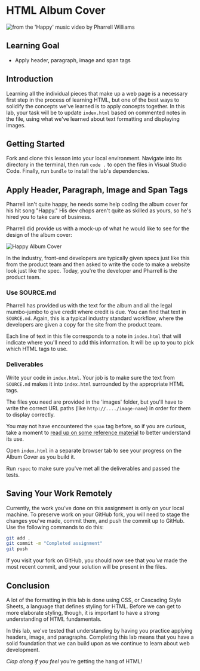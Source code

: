 # HTML Album Cover

![from the 'Happy' music video by Pharrell Williams](https://after-school-assets.s3.amazonaws.com/happy.gif)

## Learning Goal

- Apply header, paragraph, image and span tags

## Introduction

Learning all the individual pieces that make up a web page is a necessary first
step in the process of learning HTML, but one of the best ways to solidify the
concepts we've learned is to apply concepts together. In this lab, your task
will be to update `index.html` based on commented notes in the file, using what
we've learned about text formatting and displaying images.

## Getting Started

Fork and clone this lesson into your local environment. Navigate into its directory
in the terminal, then run `code .` to open the files in Visual Studio Code. Finally,
run `bundle` to install the lab's dependencies.

## Apply Header, Paragraph, Image and Span Tags

Pharrell isn't quite happy, he needs some help coding the album cover for his
hit song "Happy." His dev chops aren't quite as skilled as yours, so he's hired
you to take care of business.

Pharrell did provide us with a mock-up of what he would like to see for the
design of the album cover:

![Happy Album Cover](https://curriculum-content.s3.amazonaws.com/phase-0/html-album-cover-lab/album-cover.png)

In the industry, front-end developers are typically given specs just like this
from the product team and then asked to write the code to make a website look
just like the spec. Today, you're the developer and Pharrell is the product
team.

### Use SOURCE.md

Pharrell has provided us with the text for the album and all the legal
mumbo-jumbo to give credit where credit is due. You can find that text in
`SOURCE.md`. Again, this is a typical industry standard workflow, where the
developers are given a copy for the site from the product team.

Each line of text in this file corresponds to a note in `index.html` that will
indicate where you'll need to add this information. It will be up to you to pick
which HTML tags to use.

### Deliverables

Write your code in `index.html`. Your job is to make sure the text from
`SOURCE.md` makes it into `index.html` surrounded by the appropriate HTML tags.

The files you need are provided in the 'images' folder, but you'll have to
write the correct URL paths (like `http://..../image-name`) in order for them
to display correctly.

You may not have encountered the `span` tag before, so if you are curious, take
a moment to [read up on some reference material] to better understand its use.

Open `index.html` in a separate browser tab to see your progress on the Album
Cover as you build it.

Run `rspec` to make sure you've met all the deliverables and passed the tests.

## Saving Your Work Remotely

Currently, the work you've done on this assignment is only on your local
machine. To preserve work on your GitHub fork, you will need to stage the
changes you've made, commit them, and push the commit up to GitHub. Use
the following commands to do this:

```sh
git add .
git commit -m "Completed assignment"
git push
```

If you visit your fork on GitHub, you should now see that _you've_ made the most
recent commit, and your solution will be present in the files.

## Conclusion

A lot of the formatting in this lab is done using CSS, or Cascading Style
Sheets, a language that defines styling for HTML. Before we can get to more
elaborate styling, though, it is important to have a strong understanding of
HTML fundamentals.

In this lab, we've tested that understanding by having you practice applying
headers, image, and paragraphs. Completing this lab means that you have a solid
foundation that we can build upon as we continue to learn about web development.

_Clap along if you feel_ you're getting the hang of HTML!

[read up on some reference material]: https://www.w3schools.com/tags/tag_span.asp



